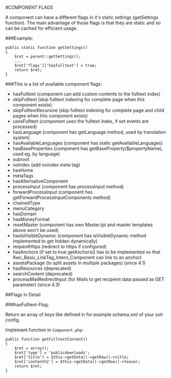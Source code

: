 #COMPONENT FLAGS

A component can have a different flags in it's static settings (getSettings function). The main advantage of those flags is that they are static and so can be cached for efficient usage.

###Example:

    public static function getSettings()
    {
        $ret = parent::getSettings();
        ...
        $ret['flags']['hasFulltext'] = true;
        return $ret;
    }
    
###This is a list of available component flags:

* hasFulltext (component can add custom contents to the fulltext index)
* skipFulltext (skip fulltext indexing for complete page when this component exists)
* skipFulltextRecursive (skip fulltext indexing for complete page and child pages when this component exists)
* usesFulltext (component uses the fulltext index, if set events are processed)
* hasLanguage (component has getLanguage method, used by translation system)
* hasAvailableLanguages (component has static getAvailableLanguages)
* hasBaseProperties (component has getBaseProperty($propertyName), used eg. by language)
* subroot
* noIndex (add noindex meta tag)
* hasHome
* metaTags
* hasAlternativeComponent
* processInput (component has processInput method)
* forwardProcessInput (component has getForwardProcessInputComponents method)
* chainedType
* menuCategory
* hasDomain
* hasMoneyFormat
* resetMaster (component has own Master.tpl and master templates above won't be used)
* hasIsVisibleDynamic (component has isVisibleDynamic method implemented to get hidden dynamically)
* requestHttps (redirect to https if configured)
* hasAnchors (if set to true getAnchors() has to be implemented so that Kwc_Basic_LinkTag_Intern_Component can link to an anchor)
* assetsPackage (to split assets in multiple packages) (since 4.1)
* hasResources (deprecated)
* searchContent (deprecated)
* processMailRedirectInput (for Mails to get recipient data passed as GET parameter) (since 4.3)


##Flags in Detail

###hasFulltext-Flag:

Return an array of keys like defined in for example schema.xml of your solr config.

Implement function in `Component.php`:

    public function getFulltextContent()
    {
        $ret = array();
        $ret['type'] = 'publicdownloads';
        $ret['title'] = $this->getData()->getRow()->title;
        $ret['contenth2'] = $this->getData()->getRow()->teaser;
        return $ret;
    }